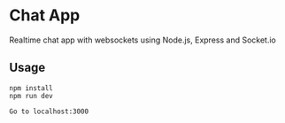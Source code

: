 # Chat App
Realtime chat app with websockets using Node.js, Express and Socket.io 

## Usage
```
npm install
npm run dev

Go to localhost:3000
```

